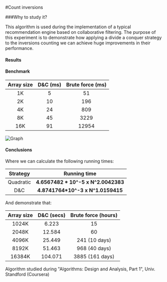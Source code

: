 #Count inversions

###Why to study it?

This algorithm is used during the implementation of a typical recommendation engine based on collaborative filtering. 
The purpose of this experiment is to demonstrate how applying a divide a conquer strategy to the inversions counting we can achieve huge improvements in their performance.

#### Results

#### Benchmark

| Array size | D&C (ms) | Brute force (ms) |
|:-------------:|:-------------:|:-----:|
| 1K | 5 | 51 |
| 2K | 10 | 196 |
| 4K | 24 | 809 |
| 8K | 45 | 3229 |
| 16K | 91 | 12954 |

![Graph](https://plot.ly/~wuiscmc/3.png)

#### Conclusions

Where we can calculate the following running times: 

| Strategy | Running time |
|:-------------:|:-------------:|
|Quadratic| **4.6567482 * 10^-5 x N^2.0042383**|
|D&C| **4.8741764*10^-3 x N^1.0159415**|

And demonstrate that: 

| Array size | D&C  (secs) | Brute force (hours) |
|:-------------:|:-------------:|:-----:|
| 1024K | 6.223 | 15 |
| 2048K | 12.584 | 60 |
| 4096K | 25.449  | 241 (10 days) |
| 8192K | 51.463 | 968 (40 days) |
| 16384K | 104.071 | 3885 (161 days) |

Algorithm studied during "Algorithms: Design and Analysis, Part 1", Univ. Standford (Coursera)


